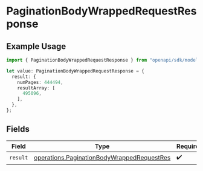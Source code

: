 # PaginationBodyWrappedRequestResponse

## Example Usage

```typescript
import { PaginationBodyWrappedRequestResponse } from "openapi/sdk/models/operations";

let value: PaginationBodyWrappedRequestResponse = {
  result: {
    numPages: 444494,
    resultArray: [
      495096,
    ],
  },
};
```

## Fields

| Field                                                                                                           | Type                                                                                                            | Required                                                                                                        | Description                                                                                                     |
| --------------------------------------------------------------------------------------------------------------- | --------------------------------------------------------------------------------------------------------------- | --------------------------------------------------------------------------------------------------------------- | --------------------------------------------------------------------------------------------------------------- |
| `result`                                                                                                        | [operations.PaginationBodyWrappedRequestRes](../../../sdk/models/operations/paginationbodywrappedrequestres.md) | :heavy_check_mark:                                                                                              | N/A                                                                                                             |